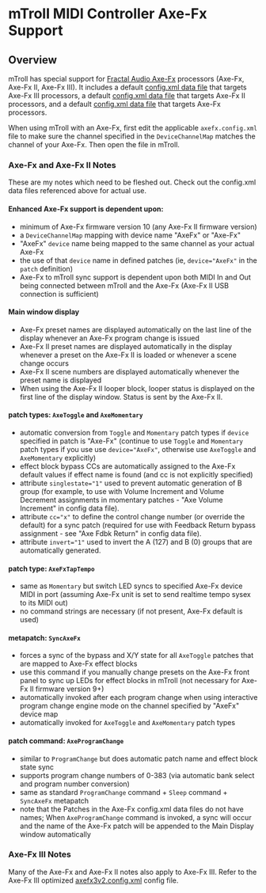 # mTroll MIDI Controller Axe-Fx Support

## Overview
mTroll has special support for [Fractal Audio Axe-Fx](https://www.fractalaudio.com/) processors (Axe-Fx, Axe-Fx II, Axe-Fx III).
It includes 
a default [config.xml data file](../data/axefx3v2.config.xml) that targets Axe-Fx III processors, 
a default [config.xml data file](../data/axefx2.config.xml) that targets Axe-Fx II processors, and
a default [config.xml data file](../data/axefx.config.xml) that targets Axe-Fx processors.

When using mTroll with an Axe-Fx, first edit the applicable `axefx.config.xml` file to make sure the channel 
specified in the `DeviceChannelMap` matches the channel of your Axe-Fx.
Then open the file in mTroll.

###  Axe-Fx and Axe-Fx II Notes
These are my notes which need to be fleshed out.  Check out the config.xml data files referenced above for actual use.

#### Enhanced Axe-Fx support is dependent upon:
- minimum of Axe-Fx firmware version 10 (any Axe-Fx II firmware version)
- a `DeviceChannelMap` mapping with device name "AxeFx" or "Axe-Fx"
- "AxeFx" `device` name being mapped to the same channel as your actual Axe-Fx
- the use of that `device` name in defined patches (ie, `device="AxeFx"` in the `patch` definition)
- Axe-Fx to mTroll sync support is dependent upon both MIDI In and Out being connected between mTroll and the Axe-Fx (Axe-Fx II USB connection is sufficient)

#### Main window display
- Axe-Fx preset names are displayed automatically on the last line of the display whenever an Axe-Fx program change is issued
- Axe-Fx II preset names are displayed automatically in the display whenever
a preset on the Axe-Fx II is loaded or whenever a scene change occurs
- Axe-Fx II scene numbers are displayed automatically whenever the preset name is displayed
- When using the Axe-Fx II looper block, looper status is displayed on the first line of the display window.  Status is sent by the Axe-Fx II.

#### patch types: `AxeToggle` and `AxeMomentary`
- automatic conversion from `Toggle` and `Momentary` patch types if `device` specified in patch is "Axe-Fx" (continue to use 
`Toggle` and `Momentary` patch types if you use use `device="AxeFx"`, otherwise use `AxeToggle` and `AxeMomentary` explicitly)
- effect block bypass CCs are automatically assigned to the Axe-Fx default values if effect name is found (and cc is not explicitly specified)
- attribute `singlestate="1"` used to prevent automatic generation of B group (for example, to use with Volume Increment and Volume Decrement 
assignments in momentary patches - "Axe Volume Increment" in config data file).
- attribute `cc="x"` to define the control change number (or override the default) for a sync patch (required for use with Feedback Return 
bypass assignment - see "Axe Fdbk Return" in config data file).
- attribute `invert="1"` used to invert the A (127) and B (0) groups that are automatically generated.

#### patch type: `AxeFxTapTempo`
- same as `Momentary` but switch LED syncs to specified Axe-Fx device MIDI in port 
(assuming Axe-Fx unit is set to send realtime tempo sysex to its MIDI out)
- no command strings are necessary (if not present, Axe-Fx default is used)

#### metapatch: `SyncAxeFx`
- forces a sync of the bypass and X/Y state for all `AxeToggle` patches that are mapped to Axe-Fx effect blocks
- use this command if you manually change presets on the Axe-Fx front panel to sync up LEDs for effect blocks in mTroll (not necessary for Axe-Fx II firmware version 9+)
- automatically invoked after each program change when using interactive program change engine mode on the channel specified by "AxeFx" device map
- automatically invoked for `AxeToggle` and `AxeMomentary` patch types

#### patch command: `AxeProgramChange`
- similar to `ProgramChange` but does automatic patch name and effect block state sync
- supports program change numbers of 0-383 (via automatic bank select and program number conversion)
- same as standard `ProgramChange` command + `Sleep` command + `SyncAxeFx` metapatch
- note that the Patches in the Axe-Fx config.xml data files do not have names; 
When `AxeProgramChange` command is invoked, a sync will occur and the name of the Axe-Fx patch will be appended to the Main Display window automatically

###  Axe-Fx III Notes
Many of the Axe-Fx and Axe-Fx II notes also apply to Axe-Fx III.
Refer to the Axe-Fx III optimized [axefx3v2.config.xml](../data/afxfx3v2.config.xml) config file.
